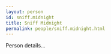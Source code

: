 ```yaml
---
layout: person
id: sniff.midnight
title: Sniff Midnight
permalink: people/sniff.midnight.html
---
```


Person details...